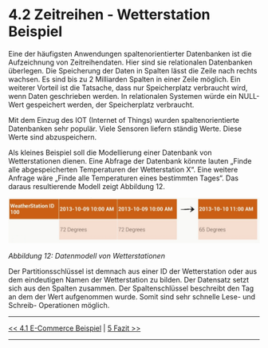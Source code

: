 # 4.2 Zeitreihen - Wetterstation Beispiel

Eine der häufigsten Anwendungen spaltenorientierter Datenbanken ist die Aufzeichnung von Zeitreihendaten. Hier sind sie relationalen Datenbanken überlegen. Die Speicherung der Daten in Spalten lässt die Zeile nach rechts wachsen. Es sind bis zu 2 Milliarden Spalten in einer Zeile möglich. Ein weiterer Vorteil ist die Tatsache, dass nur Speicherplatz verbraucht wird, wenn Daten geschrieben werden. In relationalen Systemen würde ein NULL-Wert gespeichert werden, der Speicherplatz verbraucht.

Mit dem Einzug des IOT (Internet of Things) wurden spaltenorientierte Datenbanken sehr populär. Viele Sensoren liefern ständig Werte. Diese Werte sind abzuspeichern. 

Als kleines Beispiel soll die Modellierung einer Datenbank von Wetterstationen dienen. Eine Abfrage der Datenbank könnte lauten „Finde alle abgespeicherten Temperaturen der Wetterstation X“. Eine weitere Anfrage wäre „Finde alle Temperaturen eines bestimmten Tages“. Das daraus resultierende Modell zeigt Abbildung 12.

![Alternativer Text](images/weather_station.PNG "Optionaler Titel")

*Abbildung 12: Datenmodell von Wetterstationen*

Der Partitionsschlüssel ist demnach aus einer ID der Wetterstation oder aus dem eindeutigen Namen der Wetterstation zu bilden. Der Datensatz setzt sich aus den Spalten zusammen. Der Spaltenschlüssel beschreibt den Tag an dem der Wert aufgenommen wurde. Somit sind sehr schnelle Lese- und Schreib- Operationen möglich.

---

[<< 4.1 E-Commerce Beispiel](beispiel_4_1.md) | [5 Fazit >>](fazit_5.md)

---
